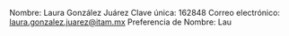 Nombre: Laura González Juárez
Clave única: 162848
Correo electrónico: laura.gonzalez.juarez@itam.mx
Preferencia de Nombre: Lau
